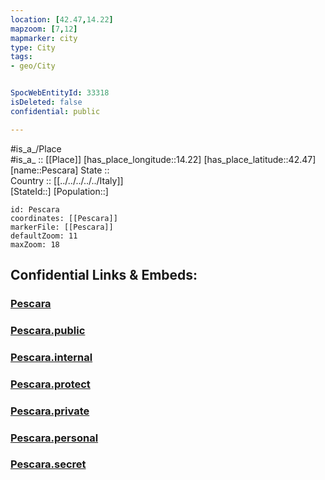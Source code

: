 ```yaml
---
location: [42.47,14.22] 
mapzoom: [7,12] 
mapmarker: city 
type: City
tags:
- geo/City


SpocWebEntityId: 33318
isDeleted: false
confidential: public

---
```

#is_a_/Place  
#is_a_ :: [[Place]] 
[has_place_longitude::14.22] 
[has_place_latitude::42.47] 
[name::Pescara] 
State ::  
Country :: [[../../../../../Italy]]  
[StateId::] 
[Population::] 



```leaflet
id: Pescara
coordinates: [[Pescara]] 
markerFile: [[Pescara]] 
defaultZoom: 11 
maxZoom: 18
```


## Confidential Links & Embeds: 

### [Pescara](/_Standards/Earth/Continent/Europe/Europe~South/Italy/regions~Italy/Abruzzo/Pescara/City/Pescara.md) 

### [Pescara.public](/_public/Earth/Continent/Europe/Europe~South/Italy/regions~Italy/Abruzzo/Pescara/City/Pescara.public.md) 

### [Pescara.internal](/_internal/Earth/Continent/Europe/Europe~South/Italy/regions~Italy/Abruzzo/Pescara/City/Pescara.internal.md) 

### [Pescara.protect](/_protect/Earth/Continent/Europe/Europe~South/Italy/regions~Italy/Abruzzo/Pescara/City/Pescara.protect.md) 

### [Pescara.private](/_private/Earth/Continent/Europe/Europe~South/Italy/regions~Italy/Abruzzo/Pescara/City/Pescara.private.md) 

### [Pescara.personal](/_personal/Earth/Continent/Europe/Europe~South/Italy/regions~Italy/Abruzzo/Pescara/City/Pescara.personal.md) 

### [Pescara.secret](/_secret/Earth/Continent/Europe/Europe~South/Italy/regions~Italy/Abruzzo/Pescara/City/Pescara.secret.md)

